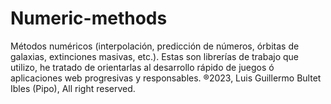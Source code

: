 # Numeric-methods
Métodos numéricos (interpolación, predicción de números, órbitas de galaxias, extinciones masivas, etc.).
Estas son librerías de trabajo que utilizo, he tratado de orientarlas al desarrollo rápido de juegos ó aplicaciones web progresivas y responsables.
®2023, Luis Guillermo Bultet Ibles (Pipo), All right reserved.

